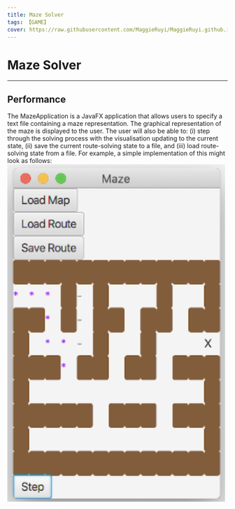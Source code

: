 ```yaml
---
title: Maze Solver
tags: 【GAME】
cover: https://raw.githubusercontent.com/MaggieRuyi/MaggieRuyi.github.io/src/image/maze.png
---
```

# Maze Solver
---
## Performance
The MazeApplication is a JavaFX application that allows users to specify a text file containing a maze representation. The graphical representation of the maze is displayed to the user. The user will also be able to: (i) step through the solving process with the visualisation updating to the current state, (ii) save the current route-solving state to a file, and (iii) load route-solving state from a file. For example, a simple implementation of this might look as follows:
![](https://raw.githubusercontent.com/MaggieRuyi/MaggieRuyi.github.io/src/image/maze_interface.png)